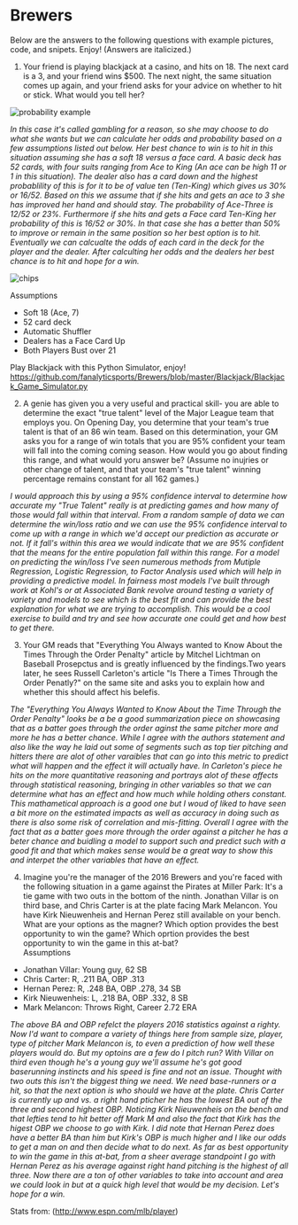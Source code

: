 # Brewers 

Below are the answers to the following questions with example pictures, code, and snipets. Enjoy! (Answers are italicized.) 

1. Your friend is playing blackjack at a casino, and hits on 18. The next card is a 3, and your friend wins $500. The next night, the same situation comes up again, and your friend asks for your advice on whether to hit or stick. What would you tell her?  

![probability example](https://user-images.githubusercontent.com/29721433/30500242-0ef945b6-9a23-11e7-9efa-04bb36ff1736.JPG)

*In this case it's called gambling for a reason, so she may choose to do what she wants but we can calculate her odds and probability based on a few assumptions listed out below. Her best chance to win is to hit in this situation assuming she has a soft 18 versus a face card. A basic deck has 52 cards, with four suits ranging from Ace to King (An ace can be high 11 or 1 in this situation). The dealer also has a card down and the highest probablility of this is for it to be of value ten (Ten-King) which gives us 30% or 16/52. Based on this we assume that if she hits and gets an ace to 3 she has improved her hand and should stay. The probability of Ace-Three  is 12/52 or 23%. Furthermore if she hits and gets a Face card Ten-King her probability of this is 16/52 or 30%. In that case she has a better than 50% to improve or remain in the same position so her best option is to hit. Eventually we can calcualte the odds of each card in the deck for the player and the dealer.  After calculting her odds and the dealers her best chance is to hit and hope for a win.* 

![chips](https://user-images.githubusercontent.com/29721433/30500403-ba812020-9a23-11e7-9f16-5c883327b9d9.png)

Assumptions 

* Soft 18 (Ace, 7) 
* 52 card deck 
* Automatic Shuffler
* Dealers has a Face Card Up 
* Both Players Bust over 21   

Play Blackjack with this Python Simulator, enjoy! https://github.com/fanalyticsports/Brewers/blob/master/Blackjack/Blackjack_Game_Simulator.py

2. A genie has given you a very useful and practical skill- you are able to determine the exact "true talent" level of the Major League team that employs you. On Opening Day, you determine that your team's true talent is that of an 86 win team. Based on this determination, your GM asks you for a range of win totals that you are 95% confident your team will fall into the coming coming season. How would you go about finding this range, and what would yoru answer be? (Assume no inujries or other change of talent, and that your team's "true talent" winning percentage remains constant for all 162 games.)  

*I would approach this by using a 95% confidence interval to determine how accurate my "True Talent" really is at predicting games and how many of those would fall within that interval. From a random sample of data we can determine the win/loss ratio and we can use the 95% confidence interval to come up with a range in which we'd accept our prediction as accurate or not. If it fall's within this area we would indicate that we are 95% confident that the means for the entire population fall within this range. For a model on predicting the win/loss I've seen numerous methods from Mutiple Regression, Logistic Regression, to Factor Analysis used which will help in providing a predictive model. In fairness most models I've built through work at Kohl's or at Associated Bank revolve around testing a variety of variety and models to see which is the best fit and can provide the best explanation for what we are trying to accomplish. This would be a cool exercise to build and try and see how accurate one could get and how best to get there.* 

3. Your GM reads that "Everything You Always wanted to Know About the Times Through the Order Penalty" article by Mitchel Lichtman on Baseball Prosepctus and is greatly influenced by the findings.Two years later, he sees Russell Carleton's article "Is There a Times Through the Order Penatly?" on the same site and asks you to explain how and whether this should affect his belefis. 

*The "Everything You Always Wanted to Know About the Time Through the Order Penalty" looks be a be a good summarization piece on showcasing that as a batter goes through the order aginst the same pitcher more and more he has a better chance. While I agree with the authors statement and also like the way he laid out some of segments such as top tier pitching and hitters there are alot of other varaibles that can go into this metric to predict what will happen and the effect it will actually have. In Carleton's piece he hits on the more quantitative reasoning and portrays alot of these affects through statistical reasoning, bringing in other variables so that we can determine what has an effect and how much while holding others constant. This mathametical approach is a good one but I woud of liked to have seen a bit more on the estimated impacts as well as accuracy in doing such as there is also some risk of correlation and mis-fitting. Overall I agree with the fact that as a batter goes more through the order against a pitcher he has a beter chance and buidling a model to support such and predict such with a good fit and that which makes sense would be a great way to show this and interpet the other variables that have an effect.*  

4. Imagine you're the manager of the 2016 Brewers and you're faced with the following situation in a game against the Pirates at Miller Park:  It's a tie game with two outs in the bottom of the ninth. Jonathan Villar is on third base, and Chris Carter is at the plate facing Mark Melancon. You have Kirk Nieuwenheis and Hernan Perez still available on your bench. What are your options as the magner? Which option provides the best opportunity to win the game? Which oprtion provides the best opportunity to win the game in this at-bat?  
Assumptions

* Jonathan Villar: Young guy, 62 SB
* Chris Carter: R, .211 BA, OBP .313
* Hernan Perez: R, .248 BA, OBP .278, 34 SB
* Kirk Nieuwenheis: L, .218 BA, OBP .332, 8 SB
* Mark Melancon: Throws Right, Career 2.72 ERA

*The above BA and OBP refelct the players 2016 statistics against a righty. Now I'd want to compare a variety of things here from sample size, player, type of pitcher Mark Melancon is, to even a prediction of how well these players would do. But my optoins are a few do I pitch run? With Villar on third even though he's a young guy we'll assume he's got good baserunning instincts and his speed is fine and not an issue. Thought with two outs this isn't the biggest thing we need. We need base-runners or a hit, so that the next option is who should we have at the plate. Chris Carter is currently up and vs. a right hand pticher he has the lowest BA out of the three and second highest OBP. Noticing Kirk Nieuwenheis on the bench and that lefties tend to hit better off Mark M and also the fact that Kirk has the higest OBP we choose to go with Kirk. I did note that Hernan Perez does have a better BA than him but Kirk's OBP is much higher and I like our odds to get a man on and then decide what to do next. As far as best opportunity to win the game in this at-bat, from a sheer average standpoint I go with Hernan Perez as his average against right hand pitching is the highest of all three. Now there are a ton of other variables to take into account and area we could look in but at a quick high level that would be my decision. Let's hope for a win.*   



Stats from: (http://www.espn.com/mlb/player)









